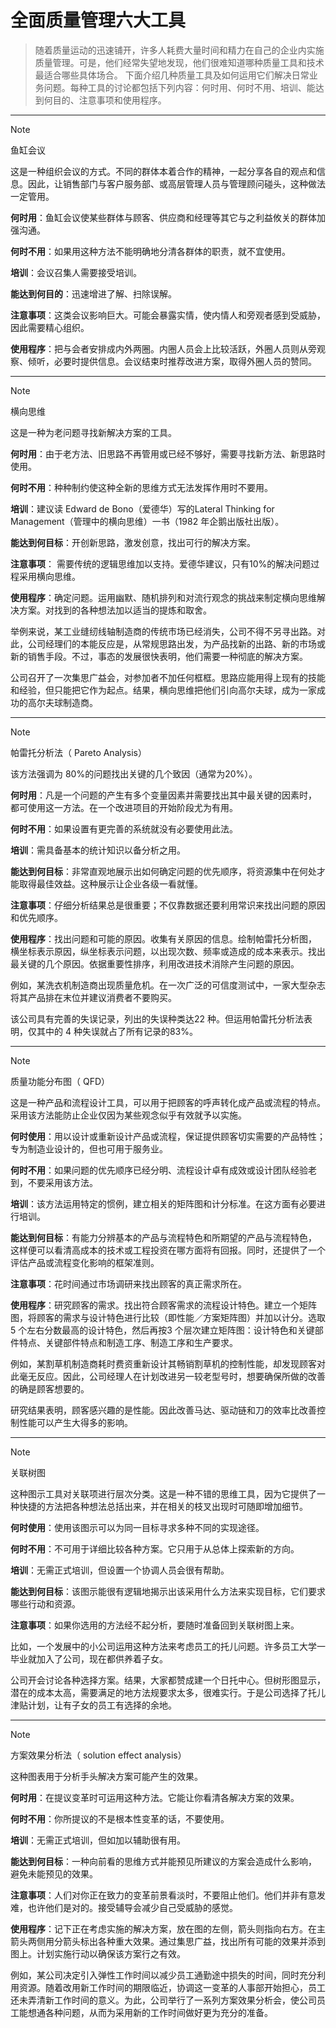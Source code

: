 # 全面质量管理六大工具

> 随着质量运动的迅速铺开，许多人耗费大量时间和精力在自己的企业内实施质量管理。可是，他们经常失望地发现，他们很难知道哪种质量工具和技术最适合哪些具体场合。
> 下面介绍几种质量工具及如何运用它们解决日常业务问题。每种工具的讨论都包括下列内容：何时用、何时不用、培训、能达到何目的、注意事项和使用程序。
---
> [!NOTE]
> 鱼缸会议

这是一种组织会议的方式。不同的群体本着合作的精神，一起分享各自的观点和信息。因此，让销售部门与客户服务部、或高层管理人员与管理顾问碰头，这种做法一定管用。

**何时用**：鱼缸会议使某些群体与顾客、供应商和经理等其它与之利益攸关的群体加强沟通。

**何时不用**：如果用这种方法不能明确地分清各群体的职责，就不宜使用。

**培训**：会议召集人需要接受培训。

**能达到何目的**：迅速增进了解、扫除误解。

**注意事项**：这类会议影响巨大。可能会暴露实情，使内情人和旁观者感到受威胁，因此需要精心组织。

**使用程序**：把与会者安排成内外两圈。内圈人员会上比较活跃，外圈人员则从旁观察、倾听，必要时提供信息。会议结束时推荐改进方案，取得外圈人员的赞同。

---

> [!NOTE]
> 横向思维

这是一种为老问题寻找新解决方案的工具。

**何时用**：由于老方法、旧思路不再管用或已经不够好，需要寻找新方法、新思路时使用。

**何时不用**：种种制约使这种全新的思维方式无法发挥作用时不要用。

**培训**：建议读 Edward de Bono（爱德华）写的Lateral Thinking for Management（管理中的横向思维）一书（1982 年企鹅出版社出版）。

**能达到何目标**：开创新思路，激发创意，找出可行的解决方案。

**注意事项**： 需要传统的逻辑思维加以支持。爱德华建议，只有10%的解决问题过程采用横向思维。

**使用程序**：确定问题。运用幽默、随机排列和对流行观念的挑战来制定横向思维解决方案。对找到的各种想法加以适当的提炼和取舍。

举例来说，某工业缝纫线轴制造商的传统市场已经消失，公司不得不另寻出路。对此，公司经理们的本能反应是，从常规思路出发，为产品找新的出路、新的市场或新的销售手段。不过，事态的发展很快表明，他们需要一种彻底的解决方案。

公司召开了一次集思广益会，对参加者不加任何框框。思路应能用得上现有的技能和经验，但只能把它作为起点。结果，横向思维把他们引向高尔夫球，成为一家成功的高尔夫球制造商。

---

> [!NOTE]
> 帕雷托分析法（ Pareto Analysis）

该方法强调为 80%的问题找出关键的几个致因（通常为20%）。

**何时用**：凡是一个问题的产生有多个变量因素并需要找出其中最关键的因素时， 都可使用这一方法。在一个改进项目的开始阶段尤为有用。

**何时不用**：如果设置有更完善的系统就没有必要使用此法。

**培训**：需具备基本的统计知识以备分析之用。

**能达到何目标**：非常直观地展示出如何确定问题的优先顺序，将资源集中在何处才能取得最佳效益。这种展示让企业各级一看就懂。

**注意事项**：仔细分析结果总是很重要；不仅靠数据还要利用常识来找出问题的原因和优先顺序。

**使用程序**：找出问题和可能的原因。收集有关原因的信息。绘制帕雷托分析图， 横坐标表示原因，纵坐标表示问题，以出现次数、频率或造成的成本来表示。找出最关键的几个原因。依据重要性排序，利用改进技术消除产生问题的原因。
 
例如，某洗衣机制造商出现质量危机。在一次广泛的可信度测试中，一家大型杂志将其产品排在末位并建议消费者不要购买。

该公司具有完善的失误记录，列出的失误种类达22 种。但运用帕雷托分析法表明，仅其中的 4 种失误就占了所有记录的83%。

---

> [!NOTE]
> 质量功能分布图（ QFD）

这是一种产品和流程设计工具，可以用于把顾客的呼声转化成产品或流程的特点。采用该方法能防止企业仅因为某些观念似乎有效就予以实施。

**何时使用**：用以设计或重新设计产品或流程，保证提供顾客切实需要的产品特性；专为制造业设计的，但也可用于服务业。

**何时不用**：如果问题的优先顺序已经分明、流程设计卓有成效或设计团队经验老到，不要采用该方法。

**培训**：该方法运用特定的惯例，建立相关的矩阵图和计分标准。在这方面有必要进行培训。

**能达到何目标**：有能力分辨基本的产品与流程特色和所期望的产品与流程特色， 这样便可以看清高成本的技术或工程投资在哪方面将有回报。同时，还提供了一个评估产品或流程变化影响的框架准则。

**注意事项**：花时间通过市场调研来找出顾客的真正需求所在。

**使用程序**：研究顾客的需求。找出符合顾客需求的流程设计特色。建立一个矩阵图，将顾客的需求与设计特色进行比较（即性能／方案矩阵图）并加以计分。选取 5 个左右分数最高的设计特色，然后再按3 个层次建立矩阵图：设计特色和关键部件特点、关键部件特点和制造工序、制造工序和生产要求。

例如，某割草机制造商耗时费资重新设计其畅销割草机的控制性能，却发现顾客对此毫无反应。因此，公司经理人在计划改进另一较老型号时，想要确保所做的改善的确是顾客想要的。

研究结果表明，顾客感兴趣的是性能。因此改善马达、驱动链和刀的效率比改善控制性能可以产生大得多的影响。

---

> [!NOTE]
> 关联树图
 
这种图示工具对关联项进行层次分类。这是一种不错的思维工具，因为它提供了一种快捷的方法把各种想法总括出来，并在相关的枝叉出现时可随即增加细节。

**何时使用**：使用该图示可以为同一目标寻求多种不同的实现途径。

**何时不用**：不可用于详细比较各种方案。它只用于从总体上探索新的方向。

**培训**：无需正式培训，但设置一个协调人员会很有帮助。

**能达到何目标**：该图示能很有逻辑地揭示出该采用什么方法来实现目标，它们要求哪些行动和资源。

**注意事项**：如果你选用的方法经不起分析，要随时准备回到关联树图上来。

比如，一个发展中的小公司运用这种方法来考虑员工的托儿问题。许多员工大学一毕业就加入了公司，现在都供养着子女。

公司开会讨论各种选择方案。结果，大家都赞成建一个日托中心。但树形图显示，潜在的成本太高，需要满足的地方法规要求太多，很难实行。于是公司选择了托儿津贴计划，让有子女的员工有选择的余地。

---

> [!NOTE]
> 方案效果分析法（ solution effect analysis）

这种图表用于分析手头解决方案可能产生的效果。

**何时用**：在提议变革时可运用这种方法。它能让你看清各解决方案的效果。

**何时不用**：你所提议的不是根本性变革的话，不要使用。

**培训**：无需正式培训，但如加以辅助很有用。

**能达到何目标**：一种向前看的思维方式并能预见所建议的方案会造成什么影响， 避免未能预见的效果。

**注意事项**：人们对你正在致力的变革前景看淡时，不要阻止他们。他们并非有意发难，也许他们是对的。接受辅导会减少自己受威胁的感觉。

**使用程序**：记下正在考虑实施的解决方案，放在图的左侧，箭头则指向右方。在主箭头两侧用分箭头标出各种重大效果。通过集思广益，找出所有可能的效果并添到图上。计划实施行动以确保该方案行之有效。

例如，某公司决定引入弹性工作时间以减少员工通勤途中损失的时间，同时充分利用资源。随着改用新工作时间的期限临近，协调这一变革的人事部开始担心，员工还未弄清新工作时间的意义。为此，公司举行了一系列方案效果分析会，使公司员工能想通各种问题，从而为采用新的工作时间做好更为充分的准备。

